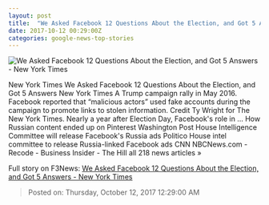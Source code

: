 ```yaml
---
layout: post
title:  "We Asked Facebook 12 Questions About the Election, and Got 5 Answers - New York Times"
date: 2017-10-12 00:29:00Z
categories: google-news-top-stories
---
```


![We Asked Facebook 12 Questions About the Election, and Got 5 Answers - New York Times](https://static01.nyt.com/images/2017/10/10/business/11ROOSE/11ROOSE-facebookJumbo.jpg)

New York Times We Asked Facebook 12 Questions About the Election, and Got 5 Answers New York Times A Trump campaign rally in May 2016. Facebook reported that “malicious actors” used fake accounts during the campaign to promote links to stolen information. Credit Ty Wright for The New York Times. Nearly a year after Election Day, Facebook's role in ... How Russian content ended up on Pinterest Washington Post House Intelligence Committee will release Facebook's Russia ads Politico House intel committee to release Russia-linked Facebook ads CNN NBCNews.com - Recode - Business Insider - The Hill all 218 news articles »


Full story on F3News: [We Asked Facebook 12 Questions About the Election, and Got 5 Answers - New York Times](http://www.f3nws.com/n/HyWn4B)

> Posted on: Thursday, October 12, 2017 12:29:00 AM
